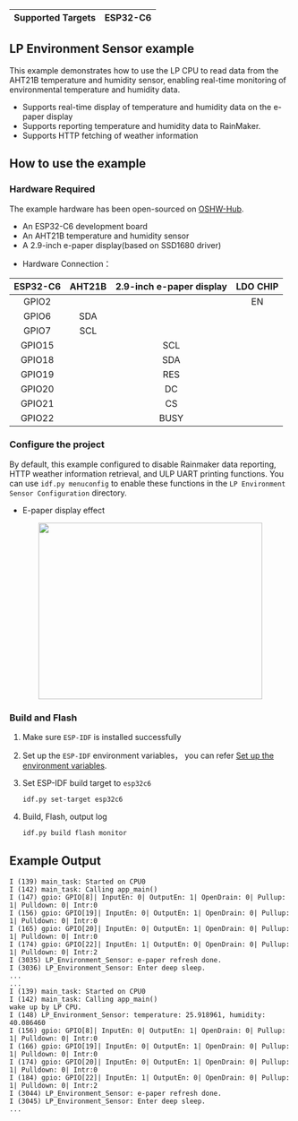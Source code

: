| Supported Targets | ESP32-C6 |
| ----------------- | -------- |
## LP Environment Sensor example

This example demonstrates how to use the LP CPU to read data from the AHT21B temperature and humidity sensor, enabling real-time monitoring of environmental temperature and humidity data.

* Supports real-time display of temperature and humidity data on the e-paper display
* Supports reporting temperature and humidity data to RainMaker.
* Supports HTTP fetching of weather information

## How to use the example

### Hardware Required

The example hardware has been open-sourced on [OSHW-Hub](https://oshwhub.com/esp-college/esp-ths).

 * An ESP32-C6 development board
 * An AHT21B temperature and humidity sensor
 * A 2.9-inch e-paper display(based on SSD1680 driver)

- Hardware Connection：

| ESP32-C6 | AHT21B | 2.9-inch e-paper display | LDO CHIP |
| :------: | :----: | :----------------------: | :------: |
|  GPIO2   |        |                          |    EN    |
|  GPIO6   |  SDA   |                          |          |
|  GPIO7   |  SCL   |                          |          |
|  GPIO15  |        |           SCL            |          |
|  GPIO18  |        |           SDA            |          |
|  GPIO19  |        |           RES            |          |
|  GPIO20  |        |            DC            |          |
|  GPIO21  |        |            CS            |          |
|  GPIO22  |        |           BUSY           |          |

### Configure the project

By default, this example configured to disable Rainmaker data reporting, HTTP weather information retrieval, and ULP UART printing functions. You can use `idf.py menuconfig` to enable these functions in the `LP Environment Sensor Configuration` directory.

 * E-paper display effect

<div style="text-align:center;">
  <img src="https://dl.espressif.com/ae/esp-box/esp_ths_physical_drawing.png/esp_ths_physical_drawing.png" width="400" height="315">
</div>

### Build and Flash

1. Make sure `ESP-IDF` is installed successfully

2. Set up the `ESP-IDF` environment variables， you can refer [Set up the environment variables](https://docs.espressif.com/projects/esp-idf/en/latest/esp32/get-started/index.html#step-4-set-up-the-environment-variables).

3. Set ESP-IDF build target to `esp32c6`

    ```bash
    idf.py set-target esp32c6
    ```

4. Build, Flash, output log

    ```bash
    idf.py build flash monitor
    ```

## Example Output

```
I (139) main_task: Started on CPU0
I (142) main_task: Calling app_main()
I (147) gpio: GPIO[8]| InputEn: 0| OutputEn: 1| OpenDrain: 0| Pullup: 1| Pulldown: 0| Intr:0
I (156) gpio: GPIO[19]| InputEn: 0| OutputEn: 1| OpenDrain: 0| Pullup: 1| Pulldown: 0| Intr:0
I (165) gpio: GPIO[20]| InputEn: 0| OutputEn: 1| OpenDrain: 0| Pullup: 1| Pulldown: 0| Intr:0
I (174) gpio: GPIO[22]| InputEn: 1| OutputEn: 0| OpenDrain: 0| Pullup: 1| Pulldown: 0| Intr:2
I (3035) LP_Environment_Sensor: e-paper refresh done.
I (3036) LP_Environment_Sensor: Enter deep sleep.
...
...
I (139) main_task: Started on CPU0
I (142) main_task: Calling app_main()
wake up by LP CPU.
I (148) LP_Environment_Sensor: temperature: 25.918961, humidity: 40.086460
I (156) gpio: GPIO[8]| InputEn: 0| OutputEn: 1| OpenDrain: 0| Pullup: 1| Pulldown: 0| Intr:0
I (166) gpio: GPIO[19]| InputEn: 0| OutputEn: 1| OpenDrain: 0| Pullup: 1| Pulldown: 0| Intr:0
I (174) gpio: GPIO[20]| InputEn: 0| OutputEn: 1| OpenDrain: 0| Pullup: 1| Pulldown: 0| Intr:0
I (184) gpio: GPIO[22]| InputEn: 1| OutputEn: 0| OpenDrain: 0| Pullup: 1| Pulldown: 0| Intr:2
I (3044) LP_Environment_Sensor: e-paper refresh done.
I (3045) LP_Environment_Sensor: Enter deep sleep.
...
```
